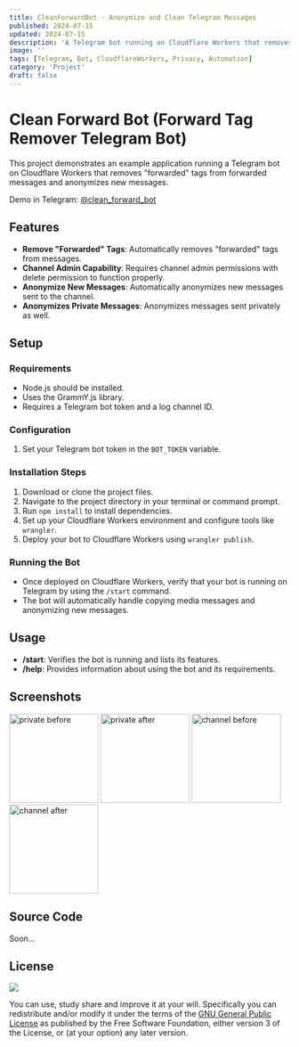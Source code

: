 ```yaml
---
title: CleanForwardBot - Anonymize and Clean Telegram Messages
published: 2024-07-15
updated: 2024-07-15
description: 'A Telegram bot running on Cloudflare Workers that removes forwarded tags and anonymizes messages'
image: ''
tags: [Telegram, Bot, CloudflareWorkers, Privacy, Automation]
category: 'Project'
draft: false
---
```


# Clean Forward Bot (Forward Tag Remover Telegram Bot)

This project demonstrates an example application running a Telegram bot on Cloudflare Workers that removes "forwarded" tags from forwarded messages and anonymizes new messages.

Demo in Telegram: [@clean_forward_bot](https://t.me/clean_forward_bot)

## Features

- **Remove "Forwarded" Tags**: Automatically removes "forwarded" tags from messages.
- **Channel Admin Capability**: Requires channel admin permissions with delete permission to function properly.
- **Anonymize New Messages**: Automatically anonymizes new messages sent to the channel.
- **Anonymizes Private Messages**: Anonymizes messages sent privately as well.

## Setup

### Requirements

- Node.js should be installed.
- Uses the GrammY.js library.
- Requires a Telegram bot token and a log channel ID.

### Configuration

1. Set your Telegram bot token in the `BOT_TOKEN` variable.

### Installation Steps

1. Download or clone the project files.
2. Navigate to the project directory in your terminal or command prompt.
3. Run `npm install` to install dependencies.
4. Set up your Cloudflare Workers environment and configure tools like `wrangler`.
5. Deploy your bot to Cloudflare Workers using `wrangler publish`.

### Running the Bot

- Once deployed on Cloudflare Workers, verify that your bot is running on Telegram by using the `/start` command.
- The bot will automatically handle copying media messages and anonymizing new messages.

## Usage

- **/start**: Verifies the bot is running and lists its features.
- **/help**: Provides information about using the bot and its requirements.

## Screenshots

<img alt="private before" src="https://i.ibb.co/QmkGDT4/resim.png" width=160> <img alt="private after" src="https://i.ibb.co/mB3sg61/resim.png" width=160> <img alt="channel before" src="https://i.ibb.co/jhLPkdZ/resim.png" width=160> <img alt="channel after" src="https://i.ibb.co/xffKvL3/resim.png" width=160>

## Source Code

Soon...

## License

![](https://www.gnu.org/graphics/gplv3-127x51.png)

You can use, study share and improve it at your will. Specifically you can redistribute and/or modify it under the terms of the [GNU General Public License](https://www.gnu.org/licenses/gpl-3.0.html) as published by the Free Software Foundation, either version 3 of the License, or (at your option) any later version.
